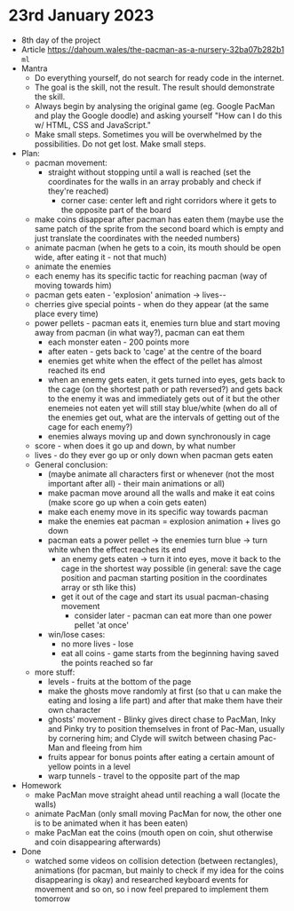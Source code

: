 # 23rd January 2023

* 8th day of the project
* Article https://dahoum.wales/the-pacman-as-a-nursery-32ba07b282b1 `ml`
* Mantra
  * Do everything yourself, do not search for ready code in the internet.
  * The goal is the skill, not the result. The result should demonstrate the skill.
  * Always begin by analysing the original game (eg. Google PacMan and play the Google doodle) and asking yourself "How can I do this w/ HTML, CSS and JavaScript."
  * Make small steps. Sometimes you will be overwhelmed by the possibilities. Do not get lost. Make small steps.
* Plan:
    * pacman movement:
      * straight without stopping until a wall is reached (set the coordinates for the walls in an array probably and check if they're reached)
        *  corner case: center left and right corridors where it gets to the opposite part of the board
    * make coins disappear after pacman has eaten them (maybe use the same patch of the sprite from the second board which is empty and just translate the coordinates with the needed numbers)
    * animate pacman (when he gets to a coin, its mouth should be open wide, after eating it - not that much)
    * animate the enemies
    * each enemy has its specific tactic for reaching pacman (way of moving towards him)
    * pacman gets eaten - 'explosion' animation -> lives--
    * cherries give special points - when do they appear (at the same place every time)
    * power pellets - pacman eats it, enemies turn blue and start moving away from pacman (in what way?), pacman can eat them 
      * each monster eaten - 200 points more
      * after eaten - gets back to 'cage' at the centre of the board
      * enemies get white when the effect of the pellet has almost reached its end
      * when an enemy gets eaten, it gets turned into eyes, gets back to the cage (on the shortest path or path reversed?) and gets back to the enemy it was and immediately gets out of it but the other enemeies not eaten yet will still stay blue/white (when do all of the enemies get out, what are the intervals of getting out of the cage for each enemy?)
      * enemies always moving up and down synchronously in cage
    * score - when does it go up and down, by what number
    * lives - do they ever go up or only down when pacman gets eaten
    * General conclusion:
      * (maybe animate all characters first or whenever (not the most important after all) - their main animations or all)
      * make pacman move around all the walls and make it eat coins (make score go up when a coin gets eaten) 
      * make each enemy move in its specific way towards pacman 
      * make the enemies eat pacman = explosion animation + lives go down
      * pacman eats a power pellet -> the enemies turn blue -> turn white when the effect reaches its end
        * an enemy gets eaten -> turn it into eyes, move it back to the cage in the shortest way possible (in general: save the cage position and pacman starting position in the coordinates array or sth like this) 
        * get it out of the cage and start its usual pacman-chasing movement
          * consider later - pacman can eat more than one power pellet 'at once'
      * win/lose cases:
        * no more lives - lose
        * eat all coins - game starts from the beginning having saved the points reached so far
    * more stuff: 
      * levels - fruits at the bottom of the page
      * make the ghosts move randomly at first (so that u can make the eating and losing a life part) and after that make them have their own character
      * ghosts' movement - Blinky gives direct chase to PacMan, Inky and Pinky try to position themselves in front of Pac-Man, usually by cornering him; and Clyde will switch between chasing Pac-Man and fleeing from him
      * fruits appear for bonus points after eating a certain amount of yellow points in a level 
      * warp tunnels - travel to the opposite part of the map
* Homework
  * make PacMan move straight ahead until reaching a wall (locate the walls)
  * animate PacMan (only small moving PacMan for now, the other one is to be animated when it has been eaten)
  * make PacMan eat the coins (mouth open on coin, shut otherwise and coin disappearing afterwards)
* Done
  * watched some videos on collision detection (between rectangles), animations (for pacman, but mainly to check if my idea for the coins disappearing is okay) and researched keyboard events for movement and so on, so i now feel prepared to implement them tomorrow